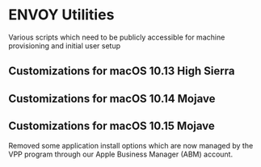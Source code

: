 # ENVOY Utilities
Various scripts which need to be publicly accessible for machine provisioning and initial user setup

## Customizations for macOS 10.13 High Sierra
## Customizations for macOS 10.14 Mojave
## Customizations for macOS 10.15 Mojave
Removed some application install options which are now managed by the VPP program through our Apple Business Manager (ABM) account.

